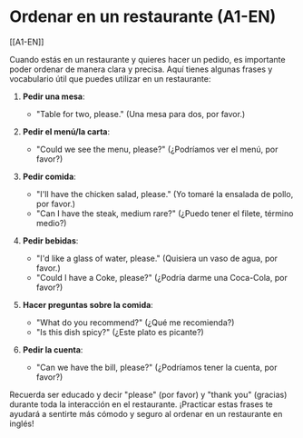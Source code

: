 # Ordenar en un restaurante (A1-EN)

[[A1-EN]]

Cuando estás en un restaurante y quieres hacer un pedido, es importante poder ordenar de manera clara y precisa. Aquí tienes algunas frases y vocabulario útil que puedes utilizar en un restaurante:

1. **Pedir una mesa**:
   - "Table for two, please." (Una mesa para dos, por favor.)

2. **Pedir el menú/la carta**:
   - "Could we see the menu, please?" (¿Podríamos ver el menú, por favor?)

3. **Pedir comida**:
   - "I'll have the chicken salad, please." (Yo tomaré la ensalada de pollo, por favor.)
   - "Can I have the steak, medium rare?" (¿Puedo tener el filete, término medio?)

4. **Pedir bebidas**:
   - "I'd like a glass of water, please." (Quisiera un vaso de agua, por favor.)
   - "Could I have a Coke, please?" (¿Podría darme una Coca-Cola, por favor?)

5. **Hacer preguntas sobre la comida**:
   - "What do you recommend?" (¿Qué me recomienda?)
   - "Is this dish spicy?" (¿Este plato es picante?)

6. **Pedir la cuenta**:
   - "Can we have the bill, please?" (¿Podríamos tener la cuenta, por favor?)

Recuerda ser educado y decir "please" (por favor) y "thank you" (gracias) durante toda la interacción en el restaurante. ¡Practicar estas frases te ayudará a sentirte más cómodo y seguro al ordenar en un restaurante en inglés!
